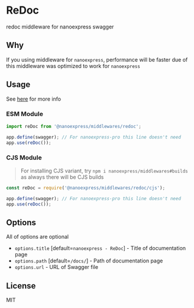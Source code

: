 # ReDoc

redoc middleware for nanoexpress swagger

## Why

If you using middleware for `nanoexpress`, performance will be faster due of this middleware was optimized to work for `nanoexpress`

## Usage

See [here](https://github.com/Redocly/redoc/) for more info

### ESM Module

```js
import reDoc from '@nanoexpress/middlewares/redoc';

app.define(swagger); // For nanoexpress-pro this line doesn't need
app.use(reDoc());
```

### CJS Module

> For installing CJS variant, try `npm i nanoexpress/middlewares#builds` as always there will be CJS builds

```js
const reDoc = require('@nanoexpress/middlewares/redoc/cjs');

app.define(swagger); // For nanoexpress-pro this line doesn't need
app.use(reDoc());
```

## Options

All of options are optional

- `options.title` [default=`nanoexpress - ReDoc`] - Title of documentation page
- `options.path` [default=`/docs/`] - Path of documentation page
- `options.url` - URL of Swagger file

## License

MIT

